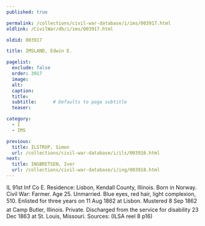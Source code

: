 ```yaml
---
published: true

permalink: /collections/civil-war-database/i/ims/003917.html
oldlink: /CivilWar/db/i/ims/003917.html

oldid: 003917

title: IMSLAND, Edwin E.

pagelist:
  exclude: false
  order: 3917
  image: 
  alt:
  caption:
  title:
  subtitle:      # Defaults to page subtitle
  teaser:

category: 
  - I 
  - IMS

previous:
  title: ILSTRUP, Simon
  url: /collections/civil-war-database/i/ils/003916.html  
next:
  title: INGBRETSEN, Iver
  url: /collections/civil-war-database/i/ing/003918.html   
---
```

IL 91st Inf Co E. Residence: Lisbon, Kendall County, Illinois. Born in Norway. Civil War: Farmer. Age 25. Unmarried. Blue eyes, red hair, light complexion, 5&#146;10&#148;. Enlisted for three years on 11 Aug 1862 at Lisbon. Mustered 8 Sep 1862 at Camp Butler, Illinois. Private. Discharged from the service for disability 23 Dec 1863 at St. Louis, Missouri. Sources: (ILSA reel 8 p16)